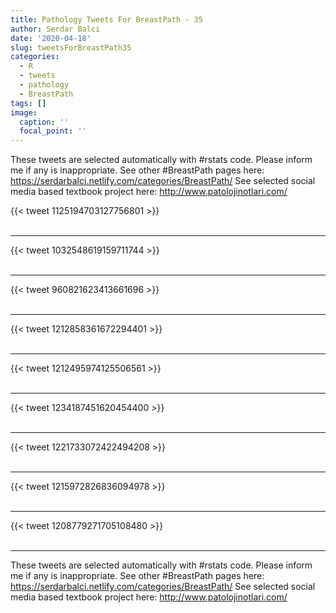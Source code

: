 ```yaml
---
title: Pathology Tweets For BreastPath - 35
author: Serdar Balci
date: '2020-04-18'
slug: tweetsForBreastPath35
categories:
  - R
  - tweets
  - pathology
  - BreastPath
tags: []
image:
  caption: ''
  focal_point: ''
---
```



These tweets are selected automatically with #rstats code. Please inform me if any is inappropriate.
See other #BreastPath pages here: https://serdarbalci.netlify.com/categories/BreastPath/ 
See selected social media based textbook project here: http://www.patolojinotlari.com/

{{< tweet 1125194703127756801 >}}
<br>
<br>
<hr>
{{< tweet 1032548619159711744 >}}
<br>
<br>
<hr>
{{< tweet 960821623413661696 >}}
<br>
<br>
<hr>
{{< tweet 1212858361672294401 >}}
<br>
<br>
<hr>
{{< tweet 1212495974125506561 >}}
<br>
<br>
<hr>
{{< tweet 1234187451620454400 >}}
<br>
<br>
<hr>
{{< tweet 1221733072422494208 >}}
<br>
<br>
<hr>
{{< tweet 1215972826836094978 >}}
<br>
<br>
<hr>
{{< tweet 1208779271705108480 >}}
<br>
<br>
<hr>


These tweets are selected automatically with #rstats code. Please inform me if any is inappropriate.
See other #BreastPath pages here: https://serdarbalci.netlify.com/categories/BreastPath/ 
See selected social media based textbook project here: http://www.patolojinotlari.com/
